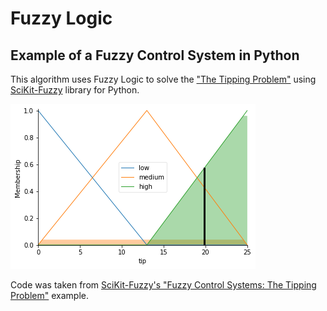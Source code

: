 # Fuzzy Logic
## Example of a Fuzzy Control System in Python

This algorithm uses Fuzzy Logic to solve the ["The Tipping Problem"](https://pythonhosted.org/scikit-fuzzy/auto_examples/plot_tipping_problem_newapi.html#the-tipping-problem) using [SciKit-Fuzzy](https://pythonhosted.org/scikit-fuzzy/) library for Python.

![output](https://github.com/marcelovca90-inatel/C210/raw/master/fuzzy-logic-python/output.png)

Code was taken from [SciKit-Fuzzy's "Fuzzy Control Systems: The Tipping Problem"](https://pythonhosted.org/scikit-fuzzy/auto_examples/plot_tipping_problem_newapi.html#example-plot-tipping-problem-newapi-py) example.
